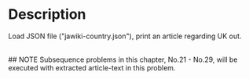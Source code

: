 # Description  
Load JSON file ("jawiki-country.json"), print an article regarding UK out.  

<br />
## NOTE  
Subsequence problems in this chapter, No.21 - No.29, will be executed with extracted article-text in this problem.
